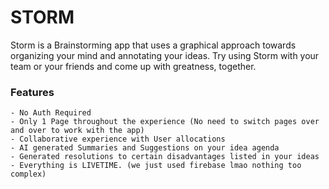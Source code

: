 # STORM
Storm is a Brainstorming app that uses a graphical approach towards organizing your mind and annotating your ideas. Try using Storm with your team or your friends and come up with greatness, together.

### Features
    - No Auth Required
    - Only 1 Page throughout the experience (No need to switch pages over and over to work with the app)
    - Collaborative experience with User allocations
    - AI generated Summaries and Suggestions on your idea agenda
    - Generated resolutions to certain disadvantages listed in your ideas
    - Everything is LIVETIME. (we just used firebase lmao nothing too complex)